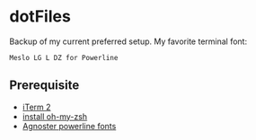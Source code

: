 # dotFiles
Backup of my current preferred setup. My favorite terminal font:

`Meslo LG L DZ for Powerline`

## Prerequisite
- [iTerm 2]
- [install oh-my-zsh]
- [Agnoster powerline fonts]

[iTerm 2]: https://iterm2.com
[install oh-my-zsh]: https://ohmyz.sh
[Agnoster powerline fonts]: https://github.com/powerline/fonts
[Jetbrains Mono font for developers]: [https://github.com/powerline/fonts](https://www.jetbrains.com/lp/mono/)https://www.jetbrains.com/lp/mono/
